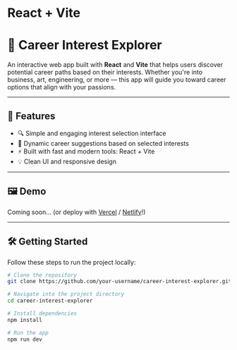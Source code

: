 # React + Vite
# 🎯 Career Interest Explorer

An interactive web app built with **React** and **Vite** that helps users discover potential career paths based on their interests. Whether you're into business, art, engineering, or more — this app will guide you toward career options that align with your passions.

---

## 🚀 Features

- 🔍 Simple and engaging interest selection interface
- 🎨 Dynamic career suggestions based on selected interests
- ⚡ Built with fast and modern tools: React + Vite
- 💡 Clean UI and responsive design

---

## 🖼️ Demo

Coming soon... (or deploy with [Vercel](https://vercel.com/) / [Netlify](https://www.netlify.com/)!)

---

## 🛠️ Getting Started

Follow these steps to run the project locally:

```bash
# Clone the repository
git clone https://github.com/your-username/career-interest-explorer.git

# Navigate into the project directory
cd career-interest-explorer

# Install dependencies
npm install

# Run the app
npm run dev
